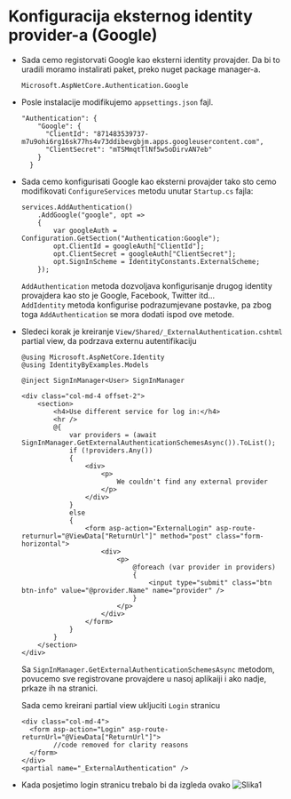 # Konfiguracija eksternog identity provider-a (Google)

* Sada cemo registorvati Google kao eksterni identity provajder. Da bi to uradili moramo instalirati paket, preko nuget package manager-a.
  ```
  Microsoft.AspNetCore.Authentication.Google
  ```

* Posle instalacije modifikujemo ```appsettings.json``` fajl.
  ```
  "Authentication": {
      "Google": {
        "ClientId": "871483539737-m7u9ohi6rg16sk77hs4v73ddibevgbjm.apps.googleusercontent.com",
        "ClientSecret": "mTSMmqtTlNf5w5oDirvAN7eb"
      }
    }
  ```

* Sada cemo konfigurisati Google kao eksterni provajder tako sto cemo modifikovati ```ConfigureServices``` metodu unutar ```Startup.cs``` fajla:
  ```
  services.AddAuthentication()
      .AddGoogle("google", opt =>
      {
          var googleAuth = Configuration.GetSection("Authentication:Google");
          opt.ClientId = googleAuth["ClientId"];
          opt.ClientSecret = googleAuth["ClientSecret"];
          opt.SignInScheme = IdentityConstants.ExternalScheme;
      });
  ```

  ```AddAuthentication``` metoda dozvoljava konfigurisanje drugog identity provajdera kao sto je Google, Facebook, Twitter itd...\
  ```AddIdentity``` metoda konfigurise podrazumjevane postavke, pa zbog toga ```AddAuthentication``` se mora dodati ispod ove metode.

* Sledeci korak je kreiranje ```View/Shared/_ExternalAuthentication.cshtml``` partial view, da podrzava externu autentifikaciju
  ```
  @using Microsoft.AspNetCore.Identity
  @using IdentityByExamples.Models

  @inject SignInManager<User> SignInManager

  <div class="col-md-4 offset-2">
      <section>
          <h4>Use different service for log in:</h4>
          <hr />
          @{
              var providers = (await SignInManager.GetExternalAuthenticationSchemesAsync()).ToList();
              if (!providers.Any())
              {
                  <div>
                      <p>
                          We couldn't find any external provider
                      </p>
                  </div>
              }
              else
              {
                  <form asp-action="ExternalLogin" asp-route-returnurl="@ViewData["ReturnUrl"]" method="post" class="form-horizontal">
                      <div>
                          <p>
                              @foreach (var provider in providers)
                              {
                                  <input type="submit" class="btn btn-info" value="@provider.Name" name="provider" />
                              }
                          </p>
                      </div>
                  </form>
              }
          }
      </section>
  </div>
  ```
  Sa ```SignInManager.GetExternalAuthenticationSchemesAsync``` metodom, povucemo sve registrovane provajdere u nasoj aplikaiji i ako nadje, prkaze ih na stranici.
  
  
  Sada cemo kreirani partial view ukljuciti ```Login``` stranicu
  ```
  <div class="col-md-4">
    <form asp-action="Login" asp-route-returnUrl="@ViewData["ReturnUrl"]">
          //code removed for clarity reasons  
    </form>
  </div>
  <partial name="_ExternalAuthentication" />
  ```
  
* Kada posjetimo login stranicu trebalo bi da izgleda ovako
  ![Slika1](Images/43-External-provider-view.png)

